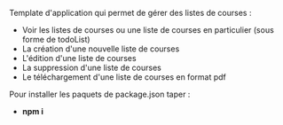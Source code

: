Template d'application qui permet de gérer des listes de courses : 
  - Voir les listes de courses ou une liste de courses en particulier (sous forme de todoList)
  - La création d'une nouvelle liste de courses
  - L'édition d'une liste de courses
  - La suppression d'une liste de courses
  - Le téléchargement d'une liste de courses en format pdf


Pour installer les paquets de package.json taper : 

  -  **npm i**
